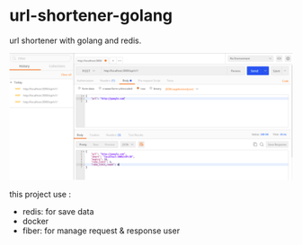 # url-shortener-golang
url shortener with golang and redis.

![alt text](https://github.com/soltani-ard/url-shortener-golang/blob/8484de04c7ac5092fae15348d4406509b68f0c79/Screenshot%202022-01-28%2005:22:36.png)

this project use : 
 * redis: for save data
 * docker 
 * fiber: for manage request & response user

